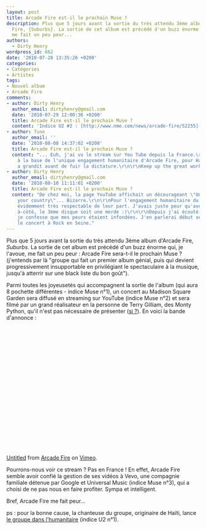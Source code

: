 ```yaml
---
layout: post
title: Arcade Fire est-il le prochain Muse ?
description: Plus que 5 jours avant la sortie du très attendu 3ème album d'Arcade
  Fire, {Suburbs}. La sortie de cet album est précédé d'un buzz énorme qui, je l'avoue,
  me fait un peu peur...
authors:
  - Dirty Henry
wordpress_id: 662
date: '2010-07-28 13:35:26 +0200'
categories:
- Catégories
- Artistes
tags:
- Nouvel album
- Arcade Fire
comments:
- author: Dirty Henry
  author_email: dirtyhenry@gmail.com
  date: '2010-07-29 12:00:36 +0200'
  title: Arcade Fire est-il le prochain Muse ?
  content: 'Indice U2 #2 : [http://www.nme.com/news/arcade-fire/52255](http://www.nme.com/news/arcade-fire/52255)'
- author: Tune
  author_email: ''
  date: '2010-08-08 14:37:02 +0200'
  title: Arcade Fire est-il le prochain Muse ?
  content: "... Euh, j'ai vu le stream sur You Tube depuis la France.\r\nRegine est
    à la base de l'unique engagement humanitaire d'Arcade Fire, pour Haiti, où elle
    a grandit avant de fuir la dictature.\r\n\r\nKeep up the great work."
- author: Dirty Henry
  author_email: dirtyhenry@gmail.com
  date: '2010-08-10 11:11:01 +0200'
  title: Arcade Fire est-il le prochain Muse ?
  content: "De chez moi, la page YouTube affichait un décourageant \"Unavailable in
    your country\"... Bizarre.\r\n\r\nPour l'engagement humanitaire du groupe, c'est
    évidemment très respectable de leur part. J'avais juste peur qu'avec tous ces
    à-côté, le 3ème disque soit une merde :)\r\n\r\nDepuis j'ai écouté le disque et
    je confesse que mes peurs étaient infondées. J'en parlerai début septembre, après
    le concert à Rock en Seine."
---
```

Plus que 5 jours avant la sortie du très attendu 3ème album d'Arcade Fire, *Suburbs*. La sortie de cet album est précédé d'un buzz énorme qui, je l'avoue, me fait un peu peur : Arcade Fire sera-t-il le prochain Muse ? (j'entends par là "groupe qui fait un premier album génial, puis qui devient progressivement insupportable en privilégiant le spectaculaire à la musique, jusqu'à atterrir sur une black liste du bon goût").

Parmi toutes les joyeusetés qui accompagnent la sortie de l'album (qui aura 8 pochette différentes - indice Muse n°1), un concert au Madison Square Garden sera diffusé en streaming sur YouTube (indice Muse n°2) et sera filmé par un grand réalisateur en la personne de Terry Gilliam, des Monty Python, qu'il n'est pas nécessaire de présenter ([si ?](http://www.allocine.fr/personne/fichepersonne_gen_cpersonne=543.html)). En voici la bande d'annonce : 

<object width="500" height="320"><param name="allowfullscreen" value="true" /><param name="allowscriptaccess" value="always" /><param name="movie" value="http://vimeo.com/moogaloop.swf?clip_id=13497165&server=vimeo.com&show_title=1&show_byline=1&show_portrait=0&color=&fullscreen=1" /><embed src="http://vimeo.com/moogaloop.swf?clip_id=13497165&server=vimeo.com&show_title=1&show_byline=1&show_portrait=0&color=&fullscreen=1" type="application/x-shockwave-flash" allowfullscreen="true" allowscriptaccess="always" width="500" height="320"></embed></object><p><a href="http://vimeo.com/13497165">Untitled</a> from <a href="http://vimeo.com/user4312586">Arcade Fire</a> on <a href="http://vimeo.com">Vimeo</a>.</p>

Pourrons-nous voir ce stream ? Pas en France ! En effet, Arcade Fire semble avoir confié la gestion de ses vidéos à Vevo, une compagnie familiale détenue par Google et Universal Music (indice Muse n°3), qui a choisi de ne pas nous en faire profiter. Sympa et intelligent.

Bref, Arcade Fire me fait peur...

ps : pour la bonne cause, la chanteuse du groupe, originaire de Haïti, lance [le groupe dans l'humanitaire](http://www.arcadefire.com/haiti/) (indice U2 n°1).
